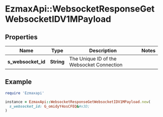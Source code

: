 # EzmaxApi::WebsocketResponseGetWebsocketIDV1MPayload

## Properties

| Name | Type | Description | Notes |
| ---- | ---- | ----------- | ----- |
| **s_websocket_id** | **String** | The Unique ID of the Websocket Connection |  |

## Example

```ruby
require 'Ezmaxapi'

instance = EzmaxApi::WebsocketResponseGetWebsocketIDV1MPayload.new(
  s_websocket_id: G_omidyY4osCFEQ&#x3D;
)
```

